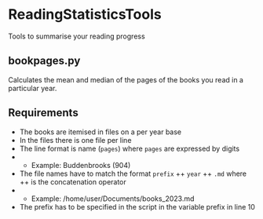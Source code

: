 # ReadingStatisticsTools
Tools to summarise your reading progress


## bookpages.py

Calculates the mean and median of the pages of the books you read in a particular year.

## Requirements

* The books are itemised in files on a per year base
* In the files there is one file per line
* The line format is name (`pages`) where `pages` are expressed by digits
* * Example: Buddenbrooks (904)
* The file names have to match the format `prefix` ++ `year` ++ `.md` where ++ is the concatenation operator
* * Example: /home/user/Documents/books_2023.md
* The prefix has to be specified in the script in the variable prefix in line 10